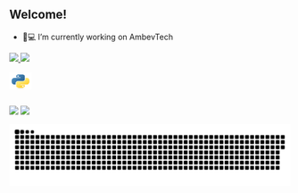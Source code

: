 ## Welcome!

- 🍻💻 I’m currently working on AmbevTech

 <div>
  <a href="https://github.com/douglasronchi">
  <img height="160em" src="https://github-readme-stats.vercel.app/api?username=douglasronchi&show_icons=true&theme=dracula&include_all_commits=true&count_private=true"/>
  <img height="160em" src="https://github-readme-stats.vercel.app/api/top-langs/?username=douglasronchi&layout=compact&langs_count=7&theme=dracula"/>
</div>
<div style="display: inline_block"><br>
  <img align="center" alt="Doug-Python" height="30" width="40" src="https://raw.githubusercontent.com/devicons/devicon/master/icons/python/python-original.svg">
</div>
  
  ##
 
<div> 
  <a href="https://https://www.instagram.com/douglasronchi" target="_blank"><img src="https://img.shields.io/badge/-Instagram-%23E4405F?style=for-the-badge&logo=instagram&logoColor=white" target="_blank"></a>
  <a href="https://www.linkedin.com/in/douglas-ronchi-7b5a2b134/" target="_blank"><img src="https://img.shields.io/badge/-LinkedIn-%230077B5?style=for-the-badge&logo=linkedin&logoColor=white" target="_blank"></a> 
 
  ![Snake animation](https://github.com/douglasronchi/douglasronchi/blob/output/github-contribution-grid-snake.svg)
 
</div>
